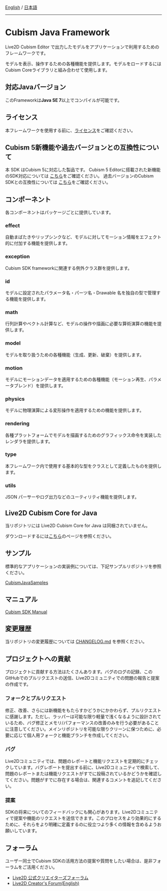 [English](README.md) / [日本語](README.ja.md)

---

# Cubism Java Framework

Live2D Cubism Editor で出力したモデルをアプリケーションで利用するためのフレームワークです。

モデルを表示、操作するための各種機能を提供します。モデルをロードするにはCubism Coreライブラリと組み合わせて使用します。

## 対応Javaバージョン

このFrameworkは**Java SE 7**以上でコンパイルが可能です。

## ライセンス

本フレームワークを使用する前に、[ライセンス](LICENSE.md)をご確認ください。


## Cubism 5新機能や過去バージョンとの互換性について

本 SDK はCubism 5に対応した製品です。
Cubism 5 Editorに搭載された新機能のSDK対応については [こちら](https://docs.live2d.com/cubism-sdk-manual/cubism-5-new-functions/)をご確認ください。
過去バージョンのCubism SDKとの互換性については [こちら](https://docs.live2d.com/cubism-sdk-manual/compatibility-with-cubism-5/)をご確認ください。


## コンポーネント

各コンポーネントはパッケージごとに提供しています。

### effect

自動まばたきやリップシンクなど、モデルに対してモーション情報をエフェクト的に付加する機能を提供します。

### exception

Cubism SDK frameworkに関連する例外クラス群を提供します。

### id

モデルに設定されたパラメータ名・パーツ名・Drawable 名を独自の型で管理する機能を提供します。

### math

行列計算やベクトル計算など、モデルの操作や描画に必要な算術演算の機能を提供します。

### model

モデルを取り扱うための各種機能（生成、更新、破棄）を提供します。

### motion

モデルにモーションデータを適用するための各種機能（モーション再生、パラメータブレンド）を提供します。

### physics

モデルに物理演算による変形操作を適用するための機能を提供します。

### rendering

各種プラットフォームでモデルを描画するためのグラフィックス命令を実装したレンダラを提供します。

### type

本フレームワーク内で使用する基本的な型をクラスとして定義したものを提供します。

### utils

JSON パーサーやログ出力などのユーティリティ機能を提供します。

## Live2D Cubism Core for Java

当リポジトリには Live2D Cubism Core for Java は同梱されていません。

ダウンロードするには[こちら](https://www.live2d.com/download/cubism-sdk/download-java/)のページを参照ください。

## サンプル

標準的なアプリケーションの実装例については、下記サンプルリポジトリを参照ください。

[CubismJavaSamples](https://github.com/Live2D/CubismJavaSamples)

## マニュアル

[Cubism SDK Manual](https://docs.live2d.com/cubism-sdk-manual/top/)

## 変更履歴

当リポジトリの変更履歴については [CHANGELOG.md](CHANGELOG.md) を参照ください。

## プロジェクトへの貢献

プロジェクトに貢献する方法はたくさんあります。バグのログの記録、このGitHubでのプルリクエストの送信、Live2Dコミュニティでの問題の報告と提案の作成です。

### フォークとプルリクエスト

修正、改善、さらには新機能をもたらすかどうかにかかわらず、プルリクエストに感謝します。ただし、ラッパーは可能な限り軽量で浅くなるように設計されているため、バグ修正とメモリ/パフォーマンスの改善のみを行う必要があることに注意してください。メインリポジトリを可能な限りクリーンに保つために、必要に応じて個人用フォークと機能ブランチを作成してください。

### バグ

Live2Dコミュニティでは、問題のレポートと機能リクエストを定期的にチェックしています。バグレポートを提出する前に、Live2Dコミュニティで検索して、問題のレポートまたは機能リクエストがすでに投稿されているかどうかを確認してください。問題がすでに存在する場合は、関連するコメントを追記してください。

### 提案

SDKの将来についてのフィードバックにも関心があります。Live2Dコミュニティで提案や機能のリクエストを送信できます。このプロセスをより効果的にするために、それらをより明確に定義するのに役立つより多くの情報を含めるようお願いしています。

## フォーラム

ユーザー同士でCubism SDKの活用方法の提案や質問をしたい場合は、是非フォーラムをご活用ください。

- [Live2D 公式クリエイターズフォーラム](https://creatorsforum.live2d.com/)
- [Live2D Creator's Forum(English)](https://community.live2d.com/)
